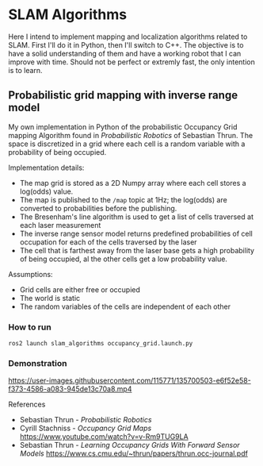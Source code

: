 # SLAM Algorithms

Here I intend to implement mapping and localization algorithms related to SLAM. First I'll do it in Python, then I'll switch to C++. The objective is to have a solid understanding of them and have a working robot that I can improve with time. Should not be perfect or extremly fast, the only intention is to learn.

## Probabilistic grid mapping with inverse range model

My own implementation in Python of the probabilistic Occupancy Grid mapping Algorithm found in *Probabilistic Robotics* of Sebastian Thrun. 
The space is discretized in a grid where each cell is a random variable with a probability of being occupied. 

Implementation details:
- The map grid is stored as a 2D Numpy array where each cell stores a log(odds) value.
- The map is published to the `/map` topic at 1Hz; the log(odds) are converted to probabilities before the publishing.
- The Bresenham's line algorithm is used to get a list of cells traversed at each laser measurement
- The inverse range sensor model returns predefined probabilities of cell occupation for each of the cells traversed by the laser
- The cell that is farthest away from the laser base gets a high probability of being occupied, al the other cells get a low probability value.

Assumptions:
- Grid cells are either free or occupied
- The world is static
- The random variables of the cells are independent of each other

### How to run
```
ros2 launch slam_algorithms occupancy_grid.launch.py
```

### Demonstration

https://user-images.githubusercontent.com/115771/135700503-e6f52e58-f373-4586-a083-945de13c70a8.mp4


References
- Sebastian Thrun - *Probabilistic Robotics*
- Cyrill Stachniss - *Occupancy Grid Maps* https://www.youtube.com/watch?v=v-Rm9TUG9LA
- Sebastian Thrun - *Learning Occupancy Grids With Forward Sensor Models* https://www.cs.cmu.edu/~thrun/papers/thrun.occ-journal.pdf
